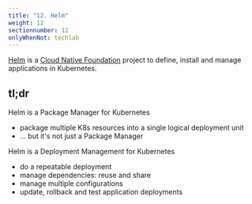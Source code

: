 ```yaml
---
title: "12. Helm"
weight: 12
sectionnumber: 12
onlyWhenNot: techlab
---
```


[Helm](https://github.com/helm/helm) is a [Cloud Native Foundation](https://www.cncf.io/) project to define, install and manage applications in Kubernetes.


## tl;dr

Helm is a Package Manager for Kubernetes

* package multiple K8s resources into a single logical deployment unit
* ... but it's not just a Package Manager

Helm is a Deployment Management for Kubernetes

* do a repeatable deployment
* manage dependencies: reuse and share
* manage multiple configurations
* update, rollback and test application deployments

